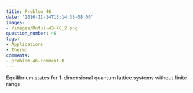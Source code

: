 ```yaml
---
title: Problem 46
date: '2016-11-14T15:14:38-08:00'
images:
- /images/Rufus-43-48_2.png
question_number: 46
tags:
- Applications
- Thermo
comments:
- problem-46-comment-0
---
```

Equilibrium states for 1-dimensional quantum lattice systems without finite
range

